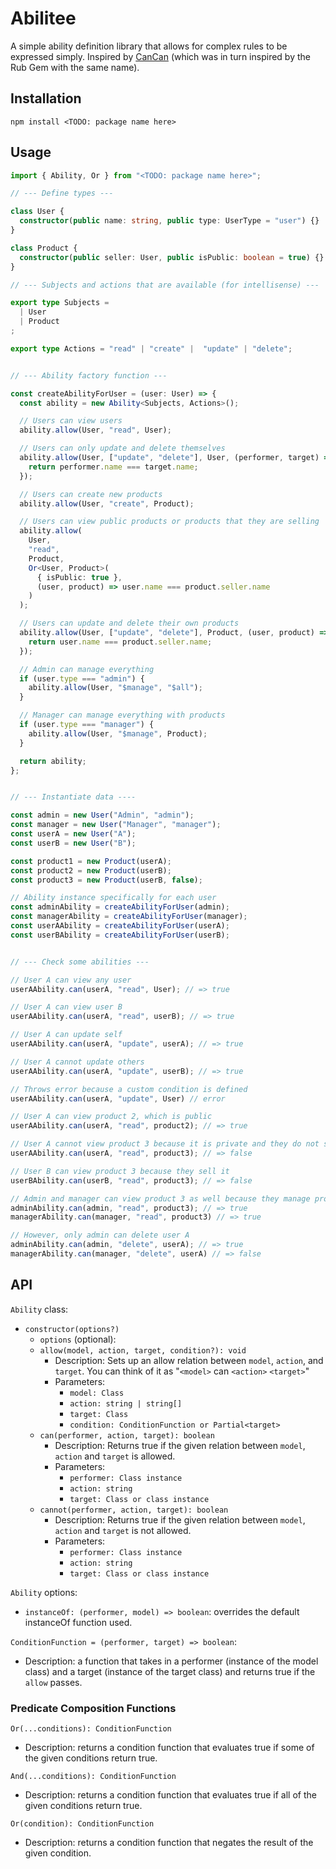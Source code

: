 # Abilitee

A simple ability definition library that allows for complex rules to be
expressed simply. Inspired by [CanCan](https://www.npmjs.com/package/cancan)
(which was in turn inspired by the Rub Gem with the same name).

## Installation

```
npm install <TODO: package name here>
```

## Usage

```TypeScript
import { Ability, Or } from "<TODO: package name here>";

// --- Define types ---

class User {
  constructor(public name: string, public type: UserType = "user") {}
}

class Product {
  constructor(public seller: User, public isPublic: boolean = true) {}
}

// --- Subjects and actions that are available (for intellisense) ---

export type Subjects =
  | User
  | Product
;

export type Actions = "read" | "create" |  "update" | "delete";


// --- Ability factory function ---

const createAbilityForUser = (user: User) => {
  const ability = new Ability<Subjects, Actions>();

  // Users can view users
  ability.allow(User, "read", User);

  // Users can only update and delete themselves
  ability.allow(User, ["update", "delete"], User, (performer, target) => {
    return performer.name === target.name;
  });

  // Users can create new products
  ability.allow(User, "create", Product);

  // Users can view public products or products that they are selling
  ability.allow(
    User, 
    "read", 
    Product, 
    Or<User, Product>(
      { isPublic: true }, 
      (user, product) => user.name === product.seller.name
    )
  );

  // Users can update and delete their own products
  ability.allow(User, ["update", "delete"], Product, (user, product) => {
    return user.name === product.seller.name;
  });

  // Admin can manage everything
  if (user.type === "admin") {
    ability.allow(User, "$manage", "$all");
  }

  // Manager can manage everything with products
  if (user.type === "manager") {
    ability.allow(User, "$manage", Product);
  }

  return ability;
};


// --- Instantiate data ----

const admin = new User("Admin", "admin");
const manager = new User("Manager", "manager");
const userA = new User("A");
const userB = new User("B");

const product1 = new Product(userA);
const product2 = new Product(userB);
const product3 = new Product(userB, false);

// Ability instance specifically for each user
const adminAbility = createAbilityForUser(admin);
const managerAbility = createAbilityForUser(manager);
const userAAbility = createAbilityForUser(userA);
const userBAbility = createAbilityForUser(userB);


// --- Check some abilities ---

// User A can view any user
userAAbility.can(userA, "read", User); // => true

// User A can view user B
userAAbility.can(userA, "read", userB); // => true

// User A can update self
userAAbility.can(userA, "update", userA); // => true

// User A cannot update others
userAAbility.can(userA, "update", userB); // => true

// Throws error because a custom condition is defined
userAAbility.can(userA, "update", User) // error

// User A can view product 2, which is public
userAAbility.can(userA, "read", product2); // => true

// User A cannot view product 3 because it is private and they do not sell it
userAAbility.can(userA, "read", product3); // => false

// User B can view product 3 because they sell it
userBAbility.can(userB, "read", product3); // => false

// Admin and manager can view product 3 as well because they manage products
adminAbility.can(admin, "read", product3); // => true
managerAbility.can(manager, "read", product3) // => true

// However, only admin can delete user A
adminAbility.can(admin, "delete", userA); // => true
managerAbility.can(manager, "delete", userA) // => false
```

## API

`Ability` class:
  * `constructor(options?)`
    * `options` (optional):
    * `allow(model, action, target, condition?): void`
      * Description: Sets up an allow relation between `model`, `action`, 
      and `target`. You can think of it as "`<model>` can `<action>` `<target>`"
      * Parameters: 
        * `model: Class`
        * `action: string | string[]`
        * `target: Class`
        * `condition: ConditionFunction or Partial<target>`
    * `can(performer, action, target): boolean`
      * Description: Returns true if the given relation between `model`, 
      `action` and `target` is allowed.
      * Parameters: 
        * `performer: Class instance`
        * `action: string`
        * `target: Class or class instance`
    * `cannot(performer, action, target): boolean`
      * Description: Returns true if the given relation between `model`, 
      `action` and `target` is not allowed.
      * Parameters: 
        * `performer: Class instance`
        * `action: string`
        * `target: Class or class instance`

`Ability` options:
  * `instanceOf: (performer, model) => boolean`: overrides the default 
  instanceOf function used.

`ConditionFunction = (performer, target) => boolean`:
  * Description: a function that takes in a performer (instance of the model
    class) and a target (instance of the target class) and returns true if the
    `allow` passes.

### Predicate Composition Functions

`Or(...conditions): ConditionFunction`
  * Description: returns a condition function that evaluates true if some of the
  given conditions return true.

`And(...conditions): ConditionFunction`
  * Description: returns a condition function that evaluates true if all of the
  given conditions return true.

`Or(condition): ConditionFunction`
  * Description: returns a condition function that negates the result of the
  given condition.
